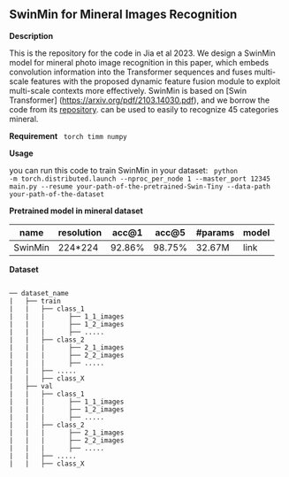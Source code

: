 ## SwinMin for Mineral Images Recognition
**Description**

This is the repository for the code in Jia et al 2023. We design a SwinMin model for mineral photo image recognition in this paper, which embeds convolution information into the Transformer sequences and fuses multi-scale features with the proposed dynamic feature fusion module to exploit multi-scale contexts more effectively. SwinMin is based on [Swin Transformer] (https://arxiv.org/pdf/2103.14030.pdf), and we borrow the code from its [repository](https://github.com/microsoft/Swin-Transformer). can be used to easily to recognize 45 categories mineral.

**Requirement**
<code>
torch
timm
numpy
</code>

**Usage**

you can run this code to train SwinMin in your dataset:
<code>
python -m torch.distributed.launch --nproc_per_node 1 --master_port 12345  main.py --resume  your-path-of-the-pretrained-Swin-Tiny --data-path your-path-of-the-dataset
</code>

**Pretrained model in mineral dataset**

|name	| resolution |	acc@1 |	acc@5 |	#params	| model |
| ----- | ---------- | ------ | ----- | ------- | ----- |
| SwinMin |	224*224	| 92.86% |	98.75% |	32.67M |	link |


**Dataset**

<code>
── dataset_name                   
|   ├── train
|   |   ├── class_1
|   |   |	   ├── 1_1_images
|   |   |	   ├── 1_2_images
|   |   |	   ├── .....
|   |   ├── class_2
|   |   |	   ├── 2_1_images
|   |   |	   ├── 2_2_images
|   |   |	   ├── .....
|   |   ├── .....
|   |   ├── class_X
|   ├── val
|   |   ├── class_1
|   |   |	   ├── 1_1_images
|   |   |      ├── 1_2_images
|   |   |	   ├── .....
|   |   ├── class_2
|   |   |	   ├── 2_1_images
|   |   |	   ├── 2_2_images
|   |   |	   ├── .....
|   |	├── .....
|   |   ├── class_X
</code>
